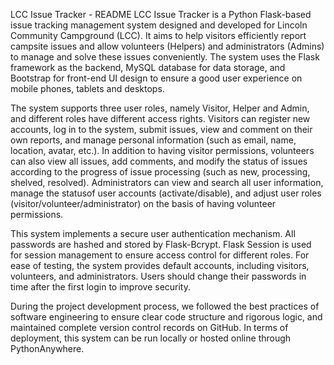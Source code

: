 LCC Issue Tracker - README
LCC Issue Tracker is a Python Flask-based issue tracking management system designed and developed for Lincoln Community Campground (LCC). It aims to help visitors efficiently report campsite issues and allow volunteers (Helpers) and administrators (Admins) to manage and solve these issues conveniently. The system uses the Flask framework as the backend, MySQL database for data storage, and Bootstrap for front-end UI design to ensure a good user experience on mobile phones, tablets and desktops.

The system supports three user roles, namely Visitor, Helper and Admin, and different roles have different access rights. Visitors can register new accounts, log in to the system, submit issues, view and comment on their own reports, and manage personal information (such as email, name, location, avatar, etc.). In addition to having visitor permissions, volunteers can also view all issues, add comments, and modify the status of issues according to the progress of issue processing (such as new, processing, shelved, resolved). Administrators can view and search all user information, manage the statusof user accounts (activate/disable), and adjust user roles (visitor/volunteer/administrator) on the basis of having volunteer permissions.

This system implements a secure user authentication mechanism. All passwords are hashed and stored by Flask-Bcrypt. Flask Session is used for session management to ensure access control for different roles. For ease of testing, the system provides default accounts, including visitors, volunteers, and administrators. Users should change their passwords in time after the first login to improve security.

During the project development process, we followed the best practices of software engineering to ensure clear code structure and rigorous logic, and maintained complete version control records on GitHub. In terms of deployment, this system can be run locally or hosted online through PythonAnywhere.
